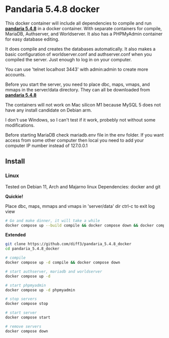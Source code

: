 # Pandaria 5.4.8 docker



This docker container will include all dependencies to compile and run [**pandaria 5.4.8**](https://github.com/alexkulya/pandaria_5.4.8) in a docker container. With separate containers for compile, MariaDB, Authserver, and Worldserver. It also has a PHPMyAdmin container for easy database editing.

It does compile and creates the databases automatically. It also makes a basic configuration of worldserver.conf and authserver.conf when you  compiled the server. Just enough to log in on your computer. 

You can use 'telnet localhost 3443' with admin:admin to create more accounts.

Before you start the server, you need to place dbc, maps, vmaps, and mmaps in the server/data directory. They can all be downloaded from [**pandaria 5.4.8**](https://github.com/alexkulya/pandaria_5.4.8) 

The containers will not work on Mac silicon M1 because MySQL 5 does not have any install candidate on Debian arm. 

I don't use Windows, so I can't test if it work, probebly not without some modifications.

Before starting MariaDB check mariadb.env file in the env folder. If you want access from some other computer then local you need to add your computer IP number instead of 127.0.0.1



## Install  



### Linux

Tested on Debian 11, Arch and Majarno linux
Dependencies: docker and git



**Quickie!**

Place dbc, maps, mmaps and vmaps in 'server/data' dir
ctrl-c to exit log view

```bash
# Go and make dinner, it will take a while
docker compose up --build compile && docker compose down && docker compose up -d && docker compose logs -f
```



**Extended**


```bash
git clone https://github.com/diff3/pandaria_5.4.8_docker
cd pandaria_5.4.8_docker

# compile
docker compose up -d compile && docker compose down

# start authserver, mariadb and worldserver
docker compose up -d

# start phpmyadmin
docker compose up -d phpmyadmin

# stop servers
docker compose stop

# start server
docker compose start

# remove servers
docker compose down
```

